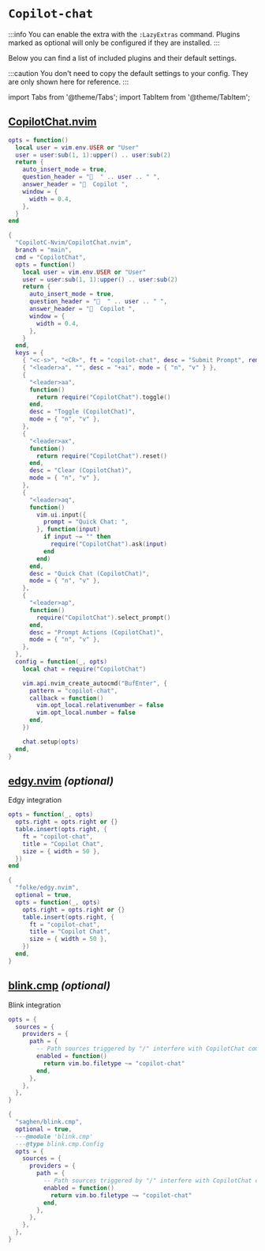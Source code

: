 # `Copilot-chat`

<!-- plugins:start -->

:::info
You can enable the extra with the `:LazyExtras` command.
Plugins marked as optional will only be configured if they are installed.
:::

Below you can find a list of included plugins and their default settings.

:::caution
You don't need to copy the default settings to your config.
They are only shown here for reference.
:::

import Tabs from '@theme/Tabs';
import TabItem from '@theme/TabItem';

## [CopilotChat.nvim](https://github.com/CopilotC-Nvim/CopilotChat.nvim)

<Tabs>

<TabItem value="opts" label="Options">

```lua
opts = function()
  local user = vim.env.USER or "User"
  user = user:sub(1, 1):upper() .. user:sub(2)
  return {
    auto_insert_mode = true,
    question_header = "  " .. user .. " ",
    answer_header = "  Copilot ",
    window = {
      width = 0.4,
    },
  }
end
```

</TabItem>


<TabItem value="code" label="Full Spec">

```lua
{
  "CopilotC-Nvim/CopilotChat.nvim",
  branch = "main",
  cmd = "CopilotChat",
  opts = function()
    local user = vim.env.USER or "User"
    user = user:sub(1, 1):upper() .. user:sub(2)
    return {
      auto_insert_mode = true,
      question_header = "  " .. user .. " ",
      answer_header = "  Copilot ",
      window = {
        width = 0.4,
      },
    }
  end,
  keys = {
    { "<c-s>", "<CR>", ft = "copilot-chat", desc = "Submit Prompt", remap = true },
    { "<leader>a", "", desc = "+ai", mode = { "n", "v" } },
    {
      "<leader>aa",
      function()
        return require("CopilotChat").toggle()
      end,
      desc = "Toggle (CopilotChat)",
      mode = { "n", "v" },
    },
    {
      "<leader>ax",
      function()
        return require("CopilotChat").reset()
      end,
      desc = "Clear (CopilotChat)",
      mode = { "n", "v" },
    },
    {
      "<leader>aq",
      function()
        vim.ui.input({
          prompt = "Quick Chat: ",
        }, function(input)
          if input ~= "" then
            require("CopilotChat").ask(input)
          end
        end)
      end,
      desc = "Quick Chat (CopilotChat)",
      mode = { "n", "v" },
    },
    {
      "<leader>ap",
      function()
        require("CopilotChat").select_prompt()
      end,
      desc = "Prompt Actions (CopilotChat)",
      mode = { "n", "v" },
    },
  },
  config = function(_, opts)
    local chat = require("CopilotChat")

    vim.api.nvim_create_autocmd("BufEnter", {
      pattern = "copilot-chat",
      callback = function()
        vim.opt_local.relativenumber = false
        vim.opt_local.number = false
      end,
    })

    chat.setup(opts)
  end,
}
```

</TabItem>

</Tabs>

## [edgy.nvim](https://github.com/folke/edgy.nvim) _(optional)_

 Edgy integration


<Tabs>

<TabItem value="opts" label="Options">

```lua
opts = function(_, opts)
  opts.right = opts.right or {}
  table.insert(opts.right, {
    ft = "copilot-chat",
    title = "Copilot Chat",
    size = { width = 50 },
  })
end
```

</TabItem>


<TabItem value="code" label="Full Spec">

```lua
{
  "folke/edgy.nvim",
  optional = true,
  opts = function(_, opts)
    opts.right = opts.right or {}
    table.insert(opts.right, {
      ft = "copilot-chat",
      title = "Copilot Chat",
      size = { width = 50 },
    })
  end,
}
```

</TabItem>

</Tabs>

## [blink.cmp](https://github.com/saghen/blink.cmp) _(optional)_

 Blink integration


<Tabs>

<TabItem value="opts" label="Options">

```lua
opts = {
  sources = {
    providers = {
      path = {
        -- Path sources triggered by "/" interfere with CopilotChat commands
        enabled = function()
          return vim.bo.filetype ~= "copilot-chat"
        end,
      },
    },
  },
}
```

</TabItem>


<TabItem value="code" label="Full Spec">

```lua
{
  "saghen/blink.cmp",
  optional = true,
  ---@module 'blink.cmp'
  ---@type blink.cmp.Config
  opts = {
    sources = {
      providers = {
        path = {
          -- Path sources triggered by "/" interfere with CopilotChat commands
          enabled = function()
            return vim.bo.filetype ~= "copilot-chat"
          end,
        },
      },
    },
  },
}
```

</TabItem>

</Tabs>

<!-- plugins:end -->

